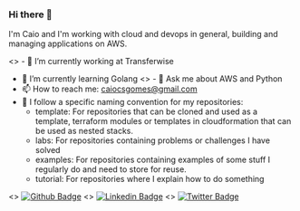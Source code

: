 ### Hi there 👋

I'm Caio and I'm working with cloud and devops in general, building and managing applications on AWS.

<> - 🔭 I’m currently working at Transferwise
- 🌱 I’m currently learning Golang
<> - 💬 Ask me about AWS and Python
- 📫 How to reach me: caiocsgomes@gmail.com
- 📕 I follow a specific naming convention for my repositories:
  - template: For repositories that can be cloned and used as a template, terraform modules or templates in cloudformation that can be used as nested stacks.
  - labs: For repositories containing problems or challenges I have solved
  - examples: For repositories containing examples of some stuff I regularly do and need to store for reuse. 
  - tutorial: For repositories where I explain how to do something

<> [![Github Badge](https://img.shields.io/badge/-Github-000?style=flat-square&logo=Github&logoColor=white&link=https://github.com/caiocsgomes)](https://github.com/caiocsgomes)
<> [![Linkedin Badge](https://img.shields.io/badge/-LinkedIn-blue?style=flat-square&logo=Linkedin&logoColor=white&link=https://www.linkedin.com/in/caiocsgomes/)](https://www.linkedin.com/in/caiocsgomes/)
<> [![Twitter Badge](https://img.shields.io/badge/-Twitter-1ca0f1?style=flat-square&labelColor=1ca0f1&logo=twitter&logoColor=white&link=https://twitter.com/caiocsgomes)](https://twitter.com/caiocsgomes)
